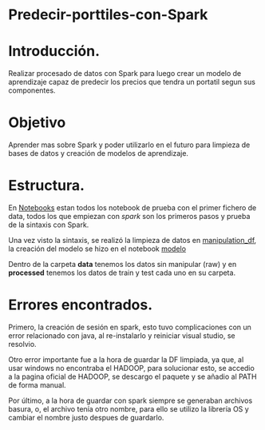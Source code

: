 # Predecir-porttiles-con-Spark

# Introducción.

Realizar procesado de datos con Spark para luego crear un modelo de aprendizaje capaz de predecir los precios que tendra un portatil segun sus componentes.

# Objetivo

Aprender mas sobre Spark y poder utilizarlo en el futuro para limpieza de bases de datos y creación de modelos de aprendizaje.

# Estructura.

En [Notebooks](https://github.com/AdrianNiet/Predecir-porttiles-con-Spark/tree/main/Notebooks) estan todos los notebook de prueba con el primer fichero de data, todos los que empiezan con *spark* son los primeros pasos y prueba de la sintaxis con Spark.

Una vez visto la sintaxis, se realizó la limpieza de datos en [manipulation_df](https://github.com/AdrianNiet/Predecir-porttiles-con-Spark/blob/main/Notebooks/manipulation_df.ipynb), la creación del modelo se hizo en el notebook [modelo](https://github.com/AdrianNiet/Predecir-porttiles-con-Spark/blob/main/Notebooks/modelo.ipynb)

Dentro de la carpeta **data** tenemos los datos sin manipular (raw) y en **processed** tenemos los datos de train y test cada uno en su carpeta.

# Errores encontrados.

Primero, la creación de sesión en spark, esto tuvo complicaciones con un error relacionado con java, al re-instalarlo y reiniciar visual studio, se resolvio.

Otro error importante fue a la hora de guardar la DF limpiada, ya que, al usar windows no encontraba el HADOOP, para solucionar esto, se accedio a la pagina oficial de HADOOP, se descargo el paquete y se añadio al PATH de forma manual.

Por último, a la hora de guardar con spark siempre se generaban archivos basura, o, el archivo tenía otro nombre, para ello se utilizo la librería OS y cambiar el nombre justo despues de guardarlo.
